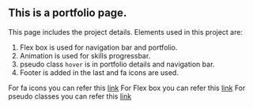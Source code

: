 ## This is a portfolio page.

This page includes the project details.
Elements used in this project are:

1. Flex box is used for navigation bar and portfolio.
2. Animation is used for skills progressbar.
3. pseudo class `hover` is in portfolio details and navigation bar.
4. Footer is added in the last and fa icons are used.

For fa icons you can refer this [link](https://www.w3schools.com/icons/fontawesome_icons_webapp.asp)
For Flex box you can refer this [link](https://css-tricks.com/snippets/css/a-guide-to-flexbox/)
For pseudo classes you can refer this [link](https://developer.mozilla.org/en-US/docs/Web/CSS/Pseudo-classes)
